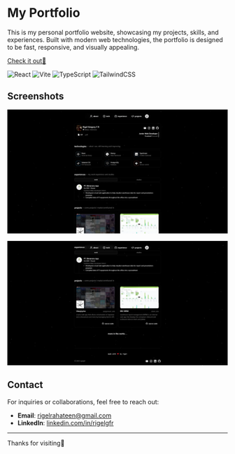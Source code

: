 # My Portfolio

This is my personal portfolio website, showcasing my projects, skills, and experiences. Built with modern web technologies, the portfolio is designed to be fast, responsive, and visually appealing.

[Check it out🥴](https://rigelgfr.github.io/portfolio)

![React](https://img.shields.io/badge/react-%2320232a.svg?style=flat&logo=react&logoColor=%2361DAFB)
![Vite](https://img.shields.io/badge/vite-%23646CFF.svg?style=flat&logo=vite&logoColor=white)
![TypeScript](https://img.shields.io/badge/typescript-%23007ACC.svg?style=flat&logo=typescript&logoColor=white)
![TailwindCSS](https://img.shields.io/badge/tailwindcss-%2338B2AC.svg?style=flat&logo=tailwind-css&logoColor=white)

## Screenshots

![1](/public/ss/1.webp)

![2](/public/ss/2.webp)

## Contact

For inquiries or collaborations, feel free to reach out:
- **Email**: rigelrahateen@gmail.com
- **LinkedIn**: [linkedin.com/in/rigelgfr](https://www.linkedin.com/in/rigelgfr/)

---

Thanks for visiting🙏

